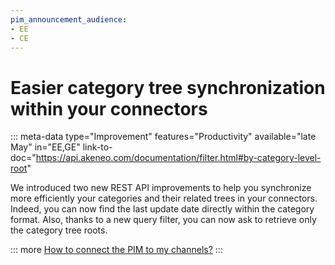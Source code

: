 ```yaml
---
pim_announcement_audience:
- EE
- CE
---
```


# Easier category tree synchronization within your connectors
::: meta-data type="Improvement" features="Productivity" available="late May" in="EE,GE" link-to-doc="https://api.akeneo.com/documentation/filter.html#by-category-level-root"

We introduced two new REST API improvements to help you synchronize more efficiently your categories and their related trees in your connectors. Indeed, you can now find the last update date directly within the category format. Also, thanks to a new query filter, you can now ask to retrieve only the category tree roots.

::: more
[How to connect the PIM to my channels?](../articles/how-to-connect-my-pim.html)
:::
